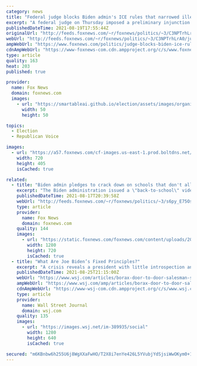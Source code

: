 ```yaml
---
category: news
title: "Federal judge blocks Biden admin's ICE rules that narrowed illegal immigrant arrest priorities"
excerpt: "A federal judge on Thursday imposed a preliminary injunction on the Biden administration’s rules for ICE officers that narrowed the categories of illegal immigrants targeted for arrest and deportation."
publishedDateTime: 2021-08-19T17:55:44Z
originalUrl: "http://feeds.foxnews.com/~r/foxnews/politics/~3/C3NPTrhLrA0/judge-blocks-biden-ice-rules-narrowed-illegal-immigrant-arrest"
webUrl: "http://feeds.foxnews.com/~r/foxnews/politics/~3/C3NPTrhLrA0/judge-blocks-biden-ice-rules-narrowed-illegal-immigrant-arrest"
ampWebUrl: "https://www.foxnews.com/politics/judge-blocks-biden-ice-rules-narrowed-illegal-immigrant-arrest.amp"
cdnAmpWebUrl: "https://www-foxnews-com.cdn.ampproject.org/c/s/www.foxnews.com/politics/judge-blocks-biden-ice-rules-narrowed-illegal-immigrant-arrest.amp"
type: article
quality: 163
heat: 203
published: true

provider:
  name: Fox News
  domain: foxnews.com
  images:
    - url: "https://smartableai.github.io/election/assets/images/organizations/foxnews.com-50x50.jpg"
      width: 50
      height: 50

topics:
  - Election
  - Republican Voice

images:
  - url: "https://a57.foxnews.com/cf-images.us-east-1.prod.boltdns.net/v1/static/694940094001/a07002e9-c9e3-4f38-993b-2d984efbab65/0c121321-b8d7-49f4-86c7-9ff1e98965e7/1280x720/match/720/405/image.jpg?ve=1&tl=1"
    width: 720
    height: 405
    isCached: true

related:
  - title: "Biden admin pledges to crack down on schools that don't allow trans athletes in girls' sports"
    excerpt: "The Biden administration issued a \"back-to-school\" video for transgender students, pledging to crack down on states seeking to ban transgender students from girls’ sports, bathrooms and receiving transition-related care."
    publishedDateTime: 2021-08-17T20:39:58Z
    webUrl: "http://feeds.foxnews.com/~r/foxnews/politics/~3/s6py_E75OsI/biden-admin-schools-trans-athletes-girls-sports"
    type: article
    provider:
      name: Fox News
      domain: foxnews.com
    quality: 144
    images:
      - url: "https://static.foxnews.com/foxnews.com/content/uploads/2021/08/Transgender-Back-to-School-copy.jpg"
        width: 1280
        height: 720
        isCached: true
  - title: "What Are Joe Biden’s Fixed Principles?"
    excerpt: "A crisis reveals a president with little introspection and even less penetration into the world’s problems."
    publishedDateTime: 2021-08-25T21:15:00Z
    webUrl: "https://www.wsj.com/articles/borax-door-to-door-salesman-statesmanship-joe-biden-presidency-administration-11629921697"
    ampWebUrl: "https://www.wsj.com/amp/articles/borax-door-to-door-salesman-statesmanship-joe-biden-presidency-administration-11629921697"
    cdnAmpWebUrl: "https://www-wsj-com.cdn.ampproject.org/c/s/www.wsj.com/amp/articles/borax-door-to-door-salesman-statesmanship-joe-biden-presidency-administration-11629921697"
    type: article
    provider:
      name: Wall Street Journal
      domain: wsj.com
    quality: 135
    images:
      - url: "https://images.wsj.net/im-389935/social"
        width: 1280
        height: 640
        isCached: true

secured: "m6KBnbw6h255U6j8WgXXaFwHO/T2X8i7enYe426L5YVubjYdSjsiWwOKym0+1CyfwfrnvOEIfHP8pC7TQYWuzPvf4f8WrOYMbPMxrhQn4Im/i0HPuzEiC9vGle3rODhsFQYDP2hJZZk0CVwQe895Mze2V7Z0CKv2PQffDnTtkREAw/+wy0QfNJ0mzpqc8bL6pVUU31fAJeSQWE/ooM1rVR75afgQ4xieoWVqu6AJ+mdpYVi4969eaPmWh5+ppNO1Pb8BRpxoBBwJmha8jaCFOlfyYRWOGkQmNSe9Pmzd19p2vdQP039KQdZydtIuJMciP3arlllNIEo9mWSu5leb8/bZcFjBUK5iSur1YDsThjQ=;4F/zGoJsK1ugyzPOAHroDA=="
---
```


